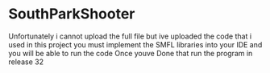 # SouthParkShooter
Unfortunately i cannot upload the full file but ive uploaded the code that i used in this project you must implement the SMFL libraries into your IDE and you will be able to run the code
Once youve Done that run the program in release 32
